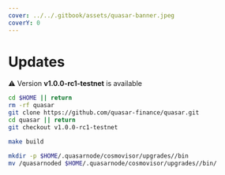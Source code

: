```yaml
---
cover: ../../.gitbook/assets/quasar-banner.jpeg
coverY: 0
---
```


# Updates

⚠️ Version **v1.0.0-rc1-testnet** is available

```bash
cd $HOME || return
rm -rf quasar
git clone https://github.com/quasar-finance/quasar.git
cd quasar || return
git checkout v1.0.0-rc1-testnet

make build

mkdir -p $HOME/.quasarnode/cosmovisor/upgrades//bin
mv /quasarnoded $HOME/.quasarnode/cosmovisor/upgrades//bin/
```
